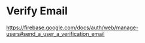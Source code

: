 # Verify Email

https://firebase.google.com/docs/auth/web/manage-users#send_a_user_a_verification_email